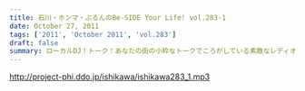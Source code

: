 ```yaml
---
title: 石川・ホンマ・ぶるんのBe-SIDE Your Life! vol.283-1
date: October 27, 2011
tags: ['2011', 'October 2011', 'vol.283']
draft: false
summary: ローカルDJ！トーク！あなたの街の小粋なトークでころがしている素敵なレディオDJについてのまたしても熱いお話。でも、あくまでも「リスペクト」前提でのお話ですからね。NAMAE
---
```


http://project-phi.ddo.jp/ishikawa/ishikawa283_1.mp3